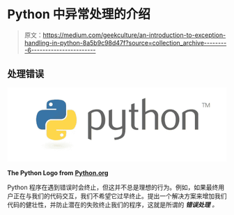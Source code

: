 # Python 中异常处理的介绍

> 原文：<https://medium.com/geekculture/an-introduction-to-exception-handling-in-python-8a5b9c98d47f?source=collection_archive---------6----------------------->

## 处理错误

![](img/a3b755b6a4633c619ed4317b0c61d9b2.png)

**The Python Logo from** [**Python.org**](https://www.python.org/community/logos/)

Python 程序在遇到错误时会终止，但这并不总是理想的行为。例如，如果最终用户正在与我们的代码交互，我们不希望它过早终止。提出一个解决方案来增加我们代码的健壮性，并防止潜在的失败终止我们的程序，这就是所谓的 ***错误处理*** *。*